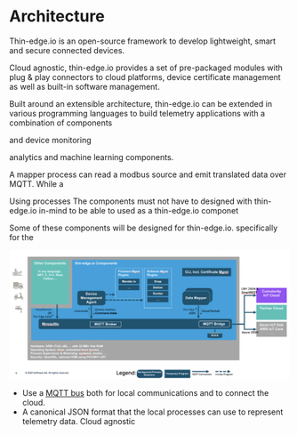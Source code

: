# Architecture

Thin-edge.io is an open-source framework to develop lightweight, smart and secure connected devices.

Cloud agnostic, thin-edge.io provides a set of pre-packaged  modules
with plug & play connectors to cloud platforms,
device certificate management
as well as built-in software management.

Built around an extensible architecture,
thin-edge.io can be extended in various programming languages
to build telemetry applications with a combination of components


and device monitoring

analytics and machine learning components.

A mapper process can read a modbus source and emit translated data over MQTT.
While a 


Using processes 
The components must not have to designed with thin-edge.io in-mind to be able to used as a thin-edge.io componet

Some of these components will be designed for thin-edge.io.
 specifically for the 


![Overview](./thin-edge-overview.png)

* Use a [MQTT bus](./mqtt-bus.md) both for local communications and to connect the cloud.
* A canonical JSON format that the local processes can use to represent telemetry data. Cloud agnostic

